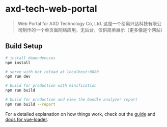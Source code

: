 # axd-tech-web-portal

> Web Portal for AXD Technology Co, Ltd.
> 这是一个给奥兴达科技有限公司制作的一个单页面网络应用，无后台，仅供简单展示（更多像是个网站）

## Build Setup

``` bash
# install dependencies
npm install

# serve with hot reload at localhost:8080
npm run dev

# build for production with minification
npm run build

# build for production and view the bundle analyzer report
npm run build --report
```

For a detailed explanation on how things work, check out the [guide](http://vuejs-templates.github.io/webpack/) and [docs for vue-loader](http://vuejs.github.io/vue-loader).
